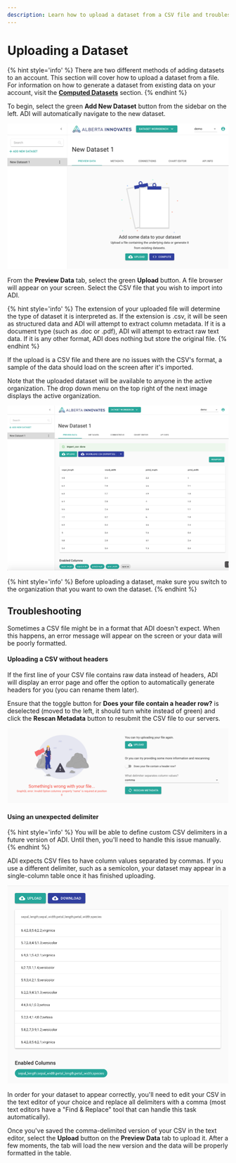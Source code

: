 ```yaml
---
description: Learn how to upload a dataset from a CSV file and troubleshoot common issues with the dataset importer.
---
```


# Uploading a Dataset

{% hint style='info' %}
There are two different methods of adding datasets to an account. This section will cover how to upload a dataset from a file. For information on how to generate a dataset from existing data on your account, visit the **[Computed Datasets](./ComputedDatasets.md)** section.
{% endhint %}

To begin, select the green **Add New Dataset** button from the sidebar on the left. ADI will automatically navigate to the new dataset.

![New dataset screen](../images/new-dataset.png)

From the **Preview Data** tab, select the green **Upload** button. A file browser will appear on your screen. Select the CSV file that you wish to import into ADI.

{% hint style='info' %}
The extension of your uploaded file will determine the type of dataset it is interpreted as. If the extension is
.csv, it will be seen as structured data and ADI will attempt to extract column metadata. If it is a document type
(such as .doc or .pdf), ADI will attempt to extract raw text data. If it is any other format, ADI does nothing but
store the original file.
{% endhint %}

If the upload is a CSV file and there are no issues with the CSV's format, a sample of the data should load on 
the screen after it's imported.

Note that the uploaded dataset will be available to anyone in the active organization. The drop down menu on the top right of the next image displays the active organization.

![Upload completed successfully](../images/new-dataset-uploaded.png)

{% hint style='info' %}
Before uploading a dataset, make sure you switch to the organization that you want to own the dataset.
{% endhint %}

## Troubleshooting

Sometimes a CSV file might be in a format that ADI doesn't expect. When this happens, an error message will appear on the screen or your data will be poorly formatted.

#### Uploading a CSV without headers

If the first line of your CSV file contains raw data instead of headers, ADI will display an error page and offer the option to automatically generate headers for you (you can rename them later).

Ensure that the toggle button for **Does your file contain a header row?** is deselected (moved to the left, it should turn white instead of green) and click the **Rescan Metadata** button to resubmit the CSV file to our servers.

![Example of a headerless error](../images/new-dataset-headerless.png)

#### Using an unexpected delimiter

{% hint style='info' %}
You will be able to define custom CSV delimiters in a future version of ADI. Until then, you'll need to handle this issue manually.
{% endhint %}

ADI expects CSV files to have column values separated by commas. If you use a different delimiter, such as a semicolon, your dataset may appear in a single-column table once it has finished uploading.

![Example of using a different delimiter](../images/new-dataset-delimiter.png)

In order for your dataset to appear correctly, you'll need to edit your CSV in the text editor of your choice and replace all delimiters with a comma (most text editors have a "Find & Replace" tool that can handle this task automatically). 

Once you've saved the comma-delimited version of your CSV in the text editor, select the **Upload** button on the **Preview Data** tab to upload it. After a few moments, the tab will load the new version and the data will be properly formatted in the table.